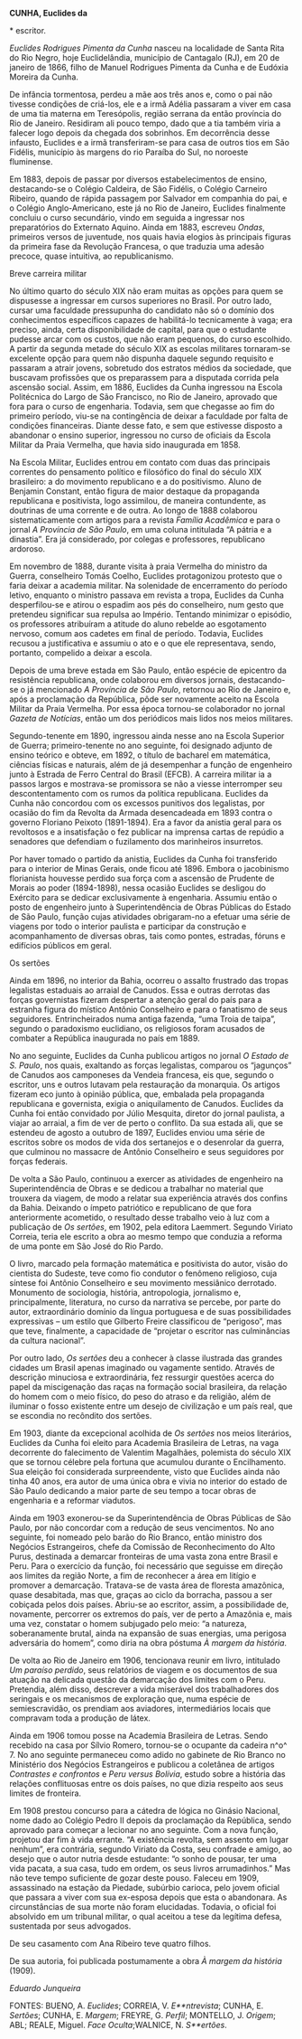**CUNHA, Euclides da**

\* escritor.

*Euclides Rodrigues Pimenta da Cunha* nasceu na localidade de Santa Rita
do Rio Negro, hoje Euclidelândia, município de Cantagalo (RJ), em 20 de
janeiro de 1866, filho de Manuel Rodrigues Pimenta da Cunha e de Eudóxia
Moreira da Cunha.

De infância tormentosa, perdeu a mãe aos três anos e, como o pai não
tivesse condições de criá-los, ele e a irmã Adélia passaram a viver em
casa de uma tia materna em Teresópolis, região serrana da então
província do Rio de Janeiro. Residiram ali pouco tempo, dado que a tia
também viria a falecer logo depois da chegada dos sobrinhos. Em
decorrência desse infausto, Euclides e a irmã transferiram-se para casa
de outros tios em São Fidélis, município às margens do rio Paraíba do
Sul, no noroeste fluminense.

Em 1883, depois de passar por diversos estabelecimentos de ensino,
destacando-se o Colégio Caldeira, de São Fidélis, o Colégio Carneiro
Ribeiro, quando de rápida passagem por Salvador em companhia do pai, e o
Colégio Anglo-Americano, este já no Rio de Janeiro, Euclides finalmente
concluiu o curso secundário, vindo em seguida a ingressar nos
preparatórios do Externato Aquino. Ainda em 1883, escreveu *Ondas*,
primeiros versos de juventude, nos quais havia elogios às principais
figuras da primeira fase da Revolução Francesa, o que traduzia uma
adesão precoce, quase intuitiva, ao republicanismo.

Breve carreira militar

No último quarto do século XIX não eram muitas as opções para quem se
dispusesse a ingressar em cursos superiores no Brasil. Por outro lado,
cursar uma faculdade pressupunha do candidato não só o domínio dos
conhecimentos específicos capazes de habilitá-lo tecnicamente à vaga;
era preciso, ainda, certa disponibilidade de capital, para que o
estudante pudesse arcar com os custos, que não eram pequenos, do curso
escolhido. A partir da segunda metade do século XIX as escolas militares
tornaram-se excelente opção para quem não dispunha daquele segundo
requisito e passaram a atrair jovens, sobretudo dos estratos médios da
sociedade, que buscavam profissões que os preparassem para a disputada
corrida pela ascensão social. Assim, em 1886, Euclides da Cunha
ingressou na Escola Politécnica do Largo de São Francisco, no Rio de
Janeiro, aprovado que fora para o curso de engenharia. Todavia, sem que
chegasse ao fim do primeiro período, viu-se na contingência de deixar a
faculdade por falta de condições financeiras. Diante desse fato, e sem
que estivesse disposto a abandonar o ensino superior, ingressou no curso
de oficiais da Escola Militar da Praia Vermelha, que havia sido
inaugurada em 1858.

Na Escola Militar, Euclides entrou em contato com duas das principais
correntes do pensamento político e filosófico do final do século XIX
brasileiro: a do movimento republicano e a do positivismo. Aluno de
Benjamin Constant, então figura de maior destaque da propaganda
republicana e positivista, logo assimilou, de maneira contundente, as
doutrinas de uma corrente e de outra. Ao longo de 1888 colaborou
sistematicamente com artigos para a revista *Família Acadêmica* e para o
jornal *A Província de São Paulo*, em uma coluna intitulada “A pátria e
a dinastia”. Era já considerado, por colegas e professores, republicano
ardoroso.

Em novembro de 1888, durante visita à praia Vermelha do ministro da
Guerra, conselheiro Tomás Coelho, Euclides protagonizou protesto que o
faria deixar a academia militar. Na solenidade de encerramento do
período letivo, enquanto o ministro passava em revista a tropa, Euclides
da Cunha desperfilou-se e atirou o espadim aos pés do conselheiro, num
gesto que pretendeu significar sua repulsa ao Império. Tentando
minimizar o episódio, os professores atribuíram a atitude do aluno
rebelde ao esgotamento nervoso, comum aos cadetes em final de período.
Todavia, Euclides recusou a justificativa e assumiu o ato e o que ele
representava, sendo, portanto, compelido a deixar a escola.

Depois de uma breve estada em São Paulo, então espécie de epicentro da
resistência republicana, onde colaborou em diversos jornais,
destacando-se o já mencionado *A Província de São Paulo*, retornou ao
Rio de Janeiro e, após a proclamação da República, pôde ser novamente
aceito na Escola Militar da Praia Vermelha. Por essa época tornou-se
colaborador no jornal *Gazeta de Notícias*, então um dos periódicos mais
lidos nos meios militares.

Segundo-tenente em 1890, ingressou ainda nesse ano na Escola Superior de
Guerra; primeiro-tenente no ano seguinte, foi designado adjunto de
ensino teórico e obteve, em 1892, o título de bacharel em matemática,
ciências físicas e naturais, além de já desempenhar a função de
engenheiro junto à Estrada de Ferro Central do Brasil (EFCB). A carreira
militar ia a passos largos e mostrava-se promissora se não a viesse
interromper seu descontentamento com os rumos da política republicana.
Euclides da Cunha não concordou com os excessos punitivos dos
legalistas, por ocasião do fim da Revolta da Armada desencadeada em 1893
contra o governo Floriano Peixoto (1891-1894). Era a favor da anistia
geral para os revoltosos e a insatisfação o fez publicar na imprensa
cartas de repúdio a senadores que defendiam o fuzilamento dos
marinheiros insurretos.

Por haver tomado o partido da anistia, Euclides da Cunha foi transferido
para o interior de Minas Gerais, onde ficou até 1896. Embora o
jacobinismo florianista houvesse perdido sua força com a ascensão de
Prudente de Morais ao poder (1894-1898), nessa ocasião Euclides se
desligou do Exército para se dedicar exclusivamente à engenharia.
Assumiu então o posto de engenheiro junto à Superintendência de Obras
Públicas do Estado de São Paulo, função cujas atividades obrigaram-no a
efetuar uma série de viagens por todo o interior paulista e participar
da construção e acompanhamento de diversas obras, tais como pontes,
estradas, fóruns e edifícios públicos em geral.

Os sertões

Ainda em 1896, no interior da Bahia, ocorreu o assalto frustrado das
tropas legalistas estaduais ao arraial de Canudos. Essa e outras
derrotas das forças governistas fizeram despertar a atenção geral do
país para a estranha figura do místico Antônio Conselheiro e para o
fanatismo de seus seguidores. Entrincheirados numa antiga fazenda, “uma
Troia de taipa”, segundo o paradoxismo euclidiano, os religiosos foram
acusados de combater a República inaugurada no país em 1889.

No ano seguinte, Euclides da Cunha publicou artigos no jornal *O Estado
de S. Paulo*, nos quais, exaltando as forças legalistas, comparou os
“jagunços” de Canudos aos camponeses da Vendeia francesa, eis que,
segundo o escritor, uns e outros lutavam pela restauração da monarquia.
Os artigos fizeram eco junto à opinião pública, que, embalada pela
propaganda republicana e governista, exigia o aniquilamento de Canudos.
Euclides da Cunha foi então convidado por Júlio Mesquita, diretor do
jornal paulista, a viajar ao arraial, a fim de ver de perto o conflito.
Da sua estada ali, que se estendeu de agosto a outubro de 1897, Euclides
enviou uma série de escritos sobre os modos de vida dos sertanejos e o
desenrolar da guerra, que culminou no massacre de Antônio Conselheiro e
seus seguidores por forças federais.

De volta a São Paulo, continuou a exercer as atividades de engenheiro na
Superintendência de Obras e se dedicou a trabalhar no material que
trouxera da viagem, de modo a relatar sua experiência através dos
confins da Bahia. Deixando o ímpeto patriótico e republicano de que fora
anteriormente acometido, o resultado desse trabalho veio à luz com a
publicação de *Os sertões*, em 1902, pela editora Laemmert. Segundo
Viriato Correia, teria ele escrito a obra ao mesmo tempo que conduzia a
reforma de uma ponte em São José do Rio Pardo.

O livro, marcado pela formação matemática e positivista do autor, visão
do cientista do Sudeste, teve como fio condutor o fenômeno religioso,
cuja síntese foi Antônio Conselheiro e seu movimento messiânico
derrotado. Monumento de sociologia, história, antropologia, jornalismo
e, principalmente, literatura, no curso da narrativa se percebe, por
parte do autor, extraordinário domínio da língua portuguesa e de suas
possibilidades expressivas – um estilo que Gilberto Freire classificou
de “perigoso”, mas que teve, finalmente, a capacidade de “projetar o
escritor nas culminâncias da cultura nacional”.

Por outro lado, *Os sertões* deu a conhecer à classe ilustrada das
grandes cidades um Brasil apenas imaginado ou vagamente sentido. Através
de descrição minuciosa e extraordinária, fez ressurgir questões acerca
do papel da miscigenação das raças na formação social brasileira, da
relação do homem com o meio físico, do peso do atraso e da religião,
além de iluminar o fosso existente entre um desejo de civilização e um
país real, que se escondia no recôndito dos sertões.

Em 1903, diante da excepcional acolhida de *Os sertões* nos meios
literários, Euclides da Cunha foi eleito para Academia Brasileira de
Letras, na vaga decorrente do falecimento de Valentim Magalhães,
polemista do século XIX que se tornou célebre pela fortuna que acumulou
durante o Encilhamento. Sua eleição foi considerada surpreendente, visto
que Euclides ainda não tinha 40 anos, era autor de uma única obra e
vivia no interior do estado de São Paulo dedicando a maior parte de seu
tempo a tocar obras de engenharia e a reformar viadutos.

Ainda em 1903 exonerou-se da Superintendência de Obras Públicas de São
Paulo, por não concordar com a redução de seus vencimentos. No ano
seguinte, foi nomeado pelo barão do Rio Branco, então ministro dos
Negócios Estrangeiros, chefe da Comissão de Reconhecimento do Alto
Purus, destinada a demarcar fronteiras de uma vasta zona entre Brasil e
Peru. Para o exercício da função, foi necessário que seguisse em direção
aos limites da região Norte, a fim de reconhecer a área em litígio e
promover a demarcação. Tratava-se de vasta área de floresta amazônica,
quase desabitada, mas que, graças ao ciclo da borracha, passou a ser
cobiçada pelos dois países. Abriu-se ao escritor, assim, a possibilidade
de, novamente, percorrer os extremos do país, ver de perto a Amazônia e,
mais uma vez, constatar o homem subjugado pelo meio: “a natureza,
soberanamente brutal, ainda na expansão de suas energias, uma perigosa
adversária do homem”, como diria na obra póstuma *À margem da história*.

De volta ao Rio de Janeiro em 1906, tencionava reunir em livro,
intitulado *Um paraíso perdido*, seus relatórios de viagem e os
documentos de sua atuação na delicada questão da demarcação dos limites
com o Peru. Pretendia, além disso, descrever a vida miserável dos
trabalhadores dos seringais e os mecanismos de exploração que, numa
espécie de semiescravidão, os prendiam aos aviadores, intermediários
locais que compravam toda a produção de látex.

Ainda em 1906 tomou posse na Academia Brasileira de Letras. Sendo
recebido na casa por Sílvio Romero, tornou-se o ocupante da cadeira n^o^
7. No ano seguinte permaneceu como adido no gabinete de Rio Branco no
Ministério dos Negócios Estrangeiros e publicou a coletânea de artigos
*Contrastes e confrontos* e *Peru versus Bolívia*, estudo sobre a
história das relações conflituosas entre os dois países, no que dizia
respeito aos seus limites de fronteira.

Em 1908 prestou concurso para a cátedra de lógica no Ginásio Nacional,
nome dado ao Colégio Pedro II depois da proclamação da República, sendo
aprovado para começar a lecionar no ano seguinte. Com a nova função,
projetou dar fim à vida errante. “A existência revolta, sem assento em
lugar nenhum”, era contrária, segundo Viriato da Costa, seu confrade e
amigo, ao desejo que o autor nutria desde estudante: “o sonho de pousar,
ter uma vida pacata, a sua casa, tudo em ordem, os seus livros
arrumadinhos.” Mas não teve tempo suficiente de gozar deste pouso.
Faleceu em 1909, assassinado na estação da Piedade, subúrbio carioca,
pelo jovem oficial que passara a viver com sua ex-esposa depois que esta
o abandonara. As circunstâncias de sua morte não foram elucidadas.
Todavia, o oficial foi absolvido em um tribunal militar, o qual aceitou
a tese da legítima defesa, sustentada por seus advogados.

De seu casamento com Ana Ribeiro teve quatro filhos.

De sua autoria, foi publicada postumamente a obra *À margem da história*
(1909).

*Eduardo Junqueira*

FONTES: BUENO, A. *Euclides*; CORREIA, V. *E**ntrevista*; CUNHA, E.
*Sertões*; CUNHA, E. *Margem*; FREYRE, G. *Perfil*; MONTELLO, J.
*Origem*; ABL; REALE, Miguel. *Face Oculta*;WALNICE, N. *S**ertões*.
